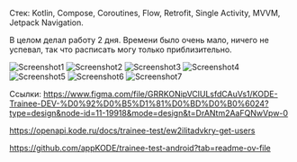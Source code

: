 Стек: Kotlin, Compose, Coroutines, Flow, Retrofit, Single Activity, MVVM, Jetpack Navigation.

В целом делал работу 2 дня.
Времени было очень мало, ничего не успевал, так что расписать могу только приблизительно.

![Screenshot1](https://github.com/dreamwalker-123/kode-trainee-2024/blob/master/Screenshot_20240405_183718.png)
![Screenshot2](https://github.com/dreamwalker-123/kode-trainee-2024/blob/master/Screenshot_20240405_183853.png)
![Screenshot3](https://github.com/dreamwalker-123/kode-trainee-2024/blob/master/Screenshot_20240405_183932.png)
![Screenshot4](https://github.com/dreamwalker-123/kode-trainee-2024/blob/master/Screenshot_20240405_183952.png)
![Screenshot5](https://github.com/dreamwalker-123/kode-trainee-2024/blob/master/Screenshot_20240405_184009.png)
![Screenshot6](https://github.com/dreamwalker-123/kode-trainee-2024/blob/master/Screenshot_20240405_184032.png)
![Screenshot7](https://github.com/dreamwalker-123/kode-trainee-2024/blob/master/Screenshot_20240405_184059.png)

Ссылки:
https://www.figma.com/file/GRRKONipVClULsfdCAuVs1/KODE-Trainee-DEV-%D0%92%D0%B5%D1%81%D0%BD%D0%B0%6024?type=design&node-id=11-19918&mode=design&t=DrANtm2AaFQNwVpw-0

https://openapi.kode.ru/docs/trainee-test/ew2ilitadvkry-get-users

https://github.com/appKODE/trainee-test-android?tab=readme-ov-file
